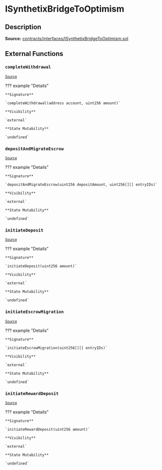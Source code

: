 # ISynthetixBridgeToOptimism

## Description

**Source:** [contracts/interfaces/ISynthetixBridgeToOptimism.sol](https://github.com/Synthetixio/synthetix/tree/v2.43.0/contracts/interfaces/ISynthetixBridgeToOptimism.sol)

## External Functions

### `completeWithdrawal`

<sub>[Source](https://github.com/Synthetixio/synthetix/tree/v2.43.0/contracts/interfaces/ISynthetixBridgeToOptimism.sol#L6)</sub>

??? example "Details"

    **Signature**

    `completeWithdrawal(address account, uint256 amount)`

    **Visibility**

    `external`

    **State Mutability**

    `undefined`

### `depositAndMigrateEscrow`

<sub>[Source](https://github.com/Synthetixio/synthetix/tree/v2.43.0/contracts/interfaces/ISynthetixBridgeToOptimism.sol#L15)</sub>

??? example "Details"

    **Signature**

    `depositAndMigrateEscrow(uint256 depositAmount, uint256[][] entryIDs)`

    **Visibility**

    `external`

    **State Mutability**

    `undefined`

### `initiateDeposit`

<sub>[Source](https://github.com/Synthetixio/synthetix/tree/v2.43.0/contracts/interfaces/ISynthetixBridgeToOptimism.sol#L9)</sub>

??? example "Details"

    **Signature**

    `initiateDeposit(uint256 amount)`

    **Visibility**

    `external`

    **State Mutability**

    `undefined`

### `initiateEscrowMigration`

<sub>[Source](https://github.com/Synthetixio/synthetix/tree/v2.43.0/contracts/interfaces/ISynthetixBridgeToOptimism.sol#L11)</sub>

??? example "Details"

    **Signature**

    `initiateEscrowMigration(uint256[][] entryIDs)`

    **Visibility**

    `external`

    **State Mutability**

    `undefined`

### `initiateRewardDeposit`

<sub>[Source](https://github.com/Synthetixio/synthetix/tree/v2.43.0/contracts/interfaces/ISynthetixBridgeToOptimism.sol#L13)</sub>

??? example "Details"

    **Signature**

    `initiateRewardDeposit(uint256 amount)`

    **Visibility**

    `external`

    **State Mutability**

    `undefined`
